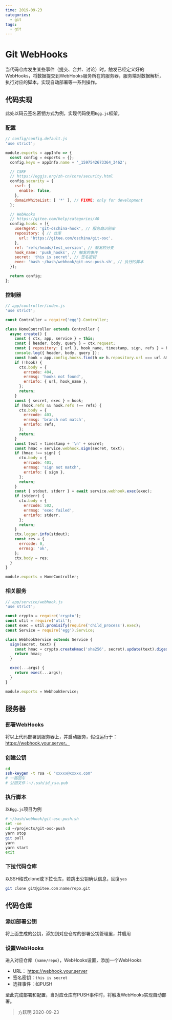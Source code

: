 ```yaml
---
time: 2019-09-23
categories:
  - git
tags:
  - git
---
```


# Git WebHooks

当代码仓库发生某些事件（提交、合并、讨论）时，触发已经定义好的WebHooks，将数据提交到WebHooks服务所在的服务器，服务端对数据解析，执行对应的脚本，实现自动部署等一系列操作。

## 代码实现

此处以码云签名密钥方式为例，实现代码使用`Egg.js`框架。

### 配置

```js
// config/config.default.js
'use strict';

module.exports = appInfo => {
  const config = exports = {};
  config.keys = appInfo.name + '_1597542673364_3462';

  // CSRF
  // https://eggjs.org/zh-cn/core/security.html
  config.security = {
    csrf: {
      enable: false,
    },
    domainWhiteList: [ '*' ], // FIXME: only for development
  };

  // WebHooks
  // https://gitee.com/help/categories/40
  config.hooks = [{
    userAgent: 'git-oschina-hook', // 服务商识别串
    repository: { // 仓库
      url: 'https://gitee.com/oschina/git-osc',
    },
    ref: 'refs/heads/test_version', // 触发的分支
    hook_name: 'push_hooks', // 触发的事件
    secret: 'this is secret', // 签名密钥
    exec: 'bash ~/bash/webhook/git-osc-push.sh', // 执行的脚本
  }];

  return config;
};
```

### 控制器

```js
// app/controller/index.js
'use strict';

const Controller = require('egg').Controller;

class HomeController extends Controller {
  async create() {
    const { ctx, app, service } = this;
    const { header, body, query } = ctx.request;
    const { repository: { url }, hook_name, timestamp, sign, refs } = body;
    console.log({ header, body, query });
    const hook = app.config.hooks.find(h => h.repository.url === url && h.hook_name === hook_name);
    if (!hook) {
      ctx.body = {
        errcode: 404,
        errmsg: 'hooks not found',
        errinfo: { url, hook_name },
      };
      return;
    }
    const { secret, exec } = hook;
    if (hook.refs && hook.refs !== refs) {
      ctx.body = {
        errcode: 403,
        errmsg: 'branch not match',
        errinfo: refs,
      };
      return;
    }
    const text = timestamp + '\n' + secret;
    const hmac = service.webhook.sign(secret, text);
    if (hmac !== sign) {
      ctx.body = {
        errcode: 401,
        errmsg: 'sign not match',
        errinfo: { sign },
      };
      return;
    }
    const { stdout, stderr } = await service.webhook.exec(exec);
    if (stderr) {
      ctx.body = {
        errcode: 502,
        errmsg: 'exec failed',
        errinfo: stderr,
      };
      return;
    }
    ctx.logger.info(stdout);
    const res = {
      errcode: 0,
      errmsg: 'ok',
    };
    ctx.body = res;
  }
}

module.exports = HomeController;
```

### 相关服务

```js
// app/service/webhook.js
'use strict';

const crypto = require('crypto');
const util = require('util');
const exec = util.promisify(require('child_process').exec);
const Service = require('egg').Service;

class WebhookService extends Service {
  sign(secret, text) {
    const hmac = crypto.createHmac('sha256', secret).update(text).digest('base64');
    return hmac;
  }

  exec(...args) {
    return exec(...args);
  }
}

module.exports = WebhookService;
```

## 服务器

### 部署WebHooks

将以上代码部署到服务器上，并启动服务，假设运行于：https://webhook.your.server。

### 创建公钥

```bash
cd
ssh-keygen -t rsa -C "xxxxx@xxxxx.com"
# 一路回车
# 公钥文件：~/.ssh/id_rsa.pub
```

### 执行脚本

以`Egg.js`项目为例

```bash
# ~/bash/webhook/git-osc-push.sh
set -xe
cd ~/projects/git-osc-push
yarn stop
git pull
yarn
yarn start
exit
```

### 下拉代码仓库

以SSH格式clone或下拉仓库，若跳出公钥确认信息，回复`yes`

```bash
git clone git@gitee.com:name/repo.git
```

## 代码仓库

### 添加部署公钥

将上面生成的公钥，添加到对应仓库的部署公钥管理里，并启用

### 设置WebHooks

进入对应仓库（`name/repo`），WebHooks设置，添加一个WebHooks

- URL： https://webhook.your.server
- 签名密钥：`this is secret`
- 选择事件：如PUSH

至此完成部署和配置，当对应仓库有PUSH事件时，将触发WebHooks实现自动部署。

> 方跃明
> 2020-09-23
